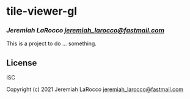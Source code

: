 # tile-viewer-gl
### _Jeremiah LaRocco <jeremiah_larocco@fastmail.com>_

This is a project to do ... something.

## License

ISC


Copyright (c) 2021 Jeremiah LaRocco <jeremiah_larocco@fastmail.com>


